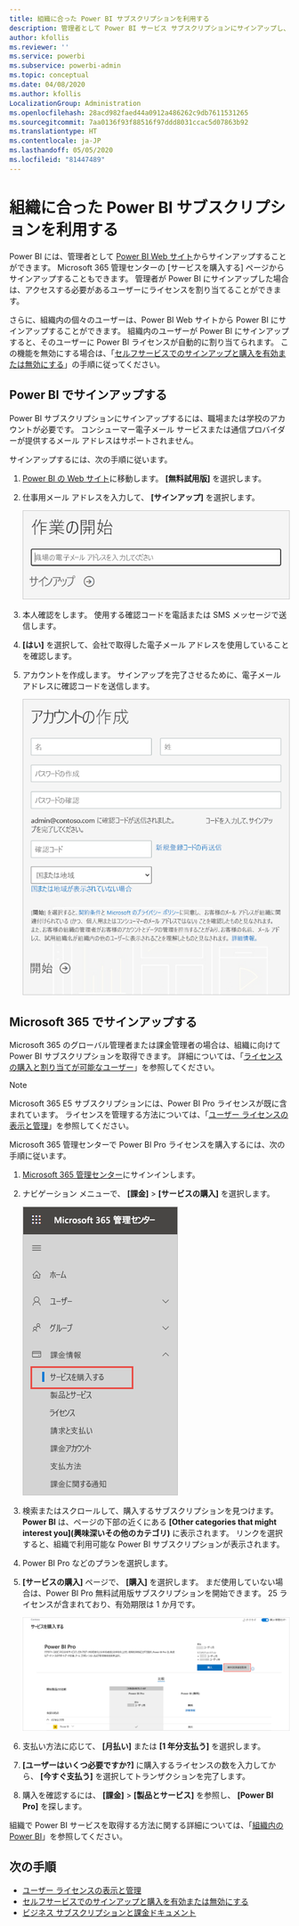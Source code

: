 ```yaml
---
title: 組織に合った Power BI サブスクリプションを利用する
description: 管理者として Power BI サービス サブスクリプションにサインアップし、一括でライセンスを購入する方法。
author: kfollis
ms.reviewer: ''
ms.service: powerbi
ms.subservice: powerbi-admin
ms.topic: conceptual
ms.date: 04/08/2020
ms.author: kfollis
LocalizationGroup: Administration
ms.openlocfilehash: 28acd982faed44a0912a486262c9db7611531265
ms.sourcegitcommit: 7aa0136f93f88516f97ddd8031ccac5d07863b92
ms.translationtype: HT
ms.contentlocale: ja-JP
ms.lasthandoff: 05/05/2020
ms.locfileid: "81447489"
---
```

# <a name="get-a-power-bi-subscription-for-your-organization"></a>組織に合った Power BI サブスクリプションを利用する

Power BI には、管理者として [Power BI Web サイト](https://powerbi.microsoft.com)からサインアップすることができます。 Microsoft 365 管理センターの [サービスを購入する] ページからサインアップすることもできます。 管理者が Power BI にサインアップした場合は、アクセスする必要があるユーザーにライセンスを割り当てることができます。

さらに、組織内の個々のユーザーは、Power BI Web サイトから Power BI にサインアップすることができます。 組織内のユーザーが Power BI にサインアップすると、そのユーザーに Power BI ライセンスが自動的に割り当てられます。 この機能を無効にする場合は、「[セルフサービスでのサインアップと購入を有効または無効にする](service-admin-disable-self-service.md)」の手順に従ってください。

## <a name="sign-up-through-power-bi"></a>Power BI でサインアップする

Power BI サブスクリプションにサインアップするには、職場または学校のアカウントが必要です。 コンシューマー電子メール サービスまたは通信プロバイダーが提供するメール アドレスはサポートされません。

サインアップするには、次の手順に従います。

1. [Power BI の Web サイト](https://powerbi.microsoft.com)に移動します。 **[無料試用版]** を選択します。
2. 仕事用メール アドレスを入力して、 **[サインアップ]** を選択します。

   ![Power BI の概要](media/service-admin-org-subscription/signup-get-started.png)

3. 本人確認をします。 使用する確認コードを電話または SMS メッセージで送信します。
4. **[はい]** を選択して、会社で取得した電子メール アドレスを使用していることを確認します。
5. アカウントを作成します。 サインアップを完了させるために、電子メール アドレスに確認コードを送信します。

   ![Power BI でのアカウントの作成](media/service-admin-org-subscription/org-signup.png)

## <a name="sign-up-through-microsoft-365"></a>Microsoft 365 でサインアップする

Microsoft 365 のグローバル管理者または課金管理者の場合は、組織に向けて Power BI サブスクリプションを取得できます。 詳細については、「[ライセンスの購入と割り当てが可能なユーザー](../service-admin-licensing-organization.md#who-can-purchase-and-assign-licenses)」を参照してください。

> [!NOTE]
>
> Microsoft 365 E5 サブスクリプションには、Power BI Pro ライセンスが既に含まれています。 ライセンスを管理する方法については、「[ユーザー ライセンスの表示と管理](service-admin-manage-licenses.md)」を参照してください。
>
>

Microsoft 365 管理センターで Power BI Pro ライセンスを購入するには、次の手順に従います。

1. [Microsoft 365 管理センター](https://admin.microsoft.com)にサインインします。

2. ナビゲーション メニューで、 **[課金]**  >  **[サービスの購入]** を選択します。
  
   ![Microsoft 365 課金メニュー](media/service-admin-org-subscription/m365-billing-menu.png)

3. 検索またはスクロールして、購入するサブスクリプションを見つけます。 **Power BI** は、ページの下部の近くにある **[Other categories that might interest you]\(興味深いその他のカテゴリ\)** に表示されます。 リンクを選択すると、組織で利用可能な Power BI サブスクリプションが表示されます。

4. Power BI Pro などのプランを選択します。

5. **[サービスの購入]** ページで、 **[購入]** を選択します。 まだ使用していない場合は、Power BI Pro 無料試用版サブスクリプションを開始できます。 25 ライセンスが含まれており、有効期限は 1 か月です。

   ![Power BI Pro 試用版](media/service-admin-org-subscription/m365-org-free-trial-pro.png)

6. 支払い方法に応じて、 **[月払い]** または **[1 年分支払う]** を選択します。

7. **[ユーザーはいくつ必要ですか?]** に購入するライセンスの数を入力してから、 **[今すぐ支払う]** を選択してトランザクションを完了します。

8. 購入を確認するには、 **[課金]**  >  **[製品とサービス]** を参照し、 **[Power BI Pro]** を探します。

組織で Power BI サービスを取得する方法に関する詳細については、「[組織内の Power BI](https://docs.microsoft.com/microsoft-365/admin/misc/power-bi-in-your-organization?view=o365-worldwide)」を参照してください。

## <a name="next-steps"></a>次の手順

- [ユーザー ライセンスの表示と管理](service-admin-manage-licenses.md)
- [セルフサービスでのサインアップと購入を有効または無効にする](service-admin-disable-self-service.md)
- [ビジネス サブスクリプションと課金ドキュメント](https://docs.microsoft.com/microsoft-365/commerce/?view=o365-worldwide)
